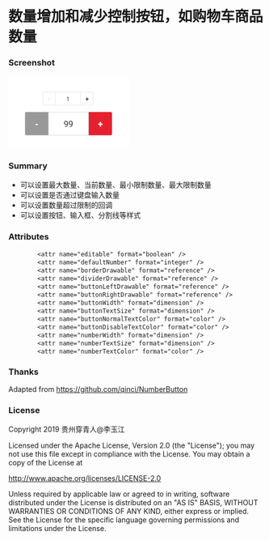 # 数量增加和减少控制按钮，如购物车商品数量   

### Screenshot
![效果图](/screenshot.png)

###  Summary
- 可以设置最大数量、当前数量、最小限制数量、最大限制数量
- 可以设置是否通过键盘输入数量
- 可以设置数量超过限制的回调
- 可以设置按钮、输入框、分割线等样式

### Attributes
```text
        <attr name="editable" format="boolean" />
        <attr name="defaultNumber" format="integer" />
        <attr name="borderDrawable" format="reference" />
        <attr name="dividerDrawable" format="reference" />
        <attr name="buttonLeftDrawable" format="reference" />
        <attr name="buttonRightDrawable" format="reference" />
        <attr name="buttonWidth" format="dimension" />
        <attr name="buttonTextSize" format="dimension" />
        <attr name="buttonNormalTextColor" format="color" />
        <attr name="buttonDisableTextColor" format="color" />
        <attr name="numberWidth" format="dimension" />
        <attr name="numberTextSize" format="dimension" />
        <attr name="numberTextColor" format="color" />
```

### Thanks
Adapted from https://github.com/qinci/NumberButton

### License
Copyright 2019 贵州穿青人@李玉江

Licensed under the Apache License, Version 2.0 (the "License");
you may not use this file except in compliance with the License.
You may obtain a copy of the License at

   http://www.apache.org/licenses/LICENSE-2.0

Unless required by applicable law or agreed to in writing, software
distributed under the License is distributed on an "AS IS" BASIS,
WITHOUT WARRANTIES OR CONDITIONS OF ANY KIND, either express or implied.
See the License for the specific language governing permissions and
limitations under the License.
